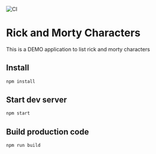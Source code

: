 ![CI](https://github.com/scssyworks/rick-and-morty/workflows/CI/badge.svg?branch=master)

# Rick and Morty Characters
This is a DEMO application to list rick and morty characters

## Install

```sh
npm install
```

## Start dev server

```sh
npm start
```

## Build production code

```sh
npm run build
```